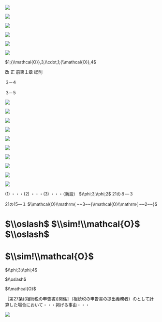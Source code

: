 ![](https://www.nta.go.jp/tmp/d6ed24bf-c915-409b-a8a8-3722580c624e/images/18be27f0451629da0426b08ba3d35677fe3f94d97599b4859e2345f764d63ed0.jpg)

![](https://www.nta.go.jp/tmp/d6ed24bf-c915-409b-a8a8-3722580c624e/images/66f2bfb6f75000179a0846e1c14a9e48089fca1028e74bb8beb6e9834b2612fb.jpg)

![](https://www.nta.go.jp/tmp/d6ed24bf-c915-409b-a8a8-3722580c624e/images/f57adf3e4e2a609ee04094e31c08cdd62e28005ec7f96596184224952fec7c06.jpg)

![](https://www.nta.go.jp/tmp/d6ed24bf-c915-409b-a8a8-3722580c624e/images/d59cb6a581a8d01aac0618b8feddf8737c3aae9b9d02454e8e9b46f2c419e44a.jpg)

![](https://www.nta.go.jp/tmp/d6ed24bf-c915-409b-a8a8-3722580c624e/images/654d56353b1c20c5c01128a73ed724076825cb6c5f6b7c35f28506a9600c9d95.jpg)

![](https://www.nta.go.jp/tmp/d6ed24bf-c915-409b-a8a8-3722580c624e/images/0e49a62b8891560516f912e1decfcb2846a906d5037266038e25577b8e521688.jpg)

$1;{\\mathcal{O}},3,\\cdot,1;{\\mathcal{O}},4$

改 正 前第１章 総則

３─４

３─５

![](https://www.nta.go.jp/tmp/d6ed24bf-c915-409b-a8a8-3722580c624e/images/6d05166583363c74533314077fa28b728c9ed676b5e01f288e5aa85a43dac33d.jpg)

![](https://www.nta.go.jp/tmp/d6ed24bf-c915-409b-a8a8-3722580c624e/images/136561545012a3981d0bf66fddec94b0fd028c022bc4ddf2115463dc82e9786f.jpg)

![](https://www.nta.go.jp/tmp/d6ed24bf-c915-409b-a8a8-3722580c624e/images/a9f7db7a1f85d9f389d10a15638d618132206187b23227cce8e4848ae3f395ca.jpg)

![](https://www.nta.go.jp/tmp/d6ed24bf-c915-409b-a8a8-3722580c624e/images/af8c476fbacd319de48bd1a4d499af7fdfb5d1ec7eba576b3429e6af637a012a.jpg)

![](https://www.nta.go.jp/tmp/d6ed24bf-c915-409b-a8a8-3722580c624e/images/9117531c6009c55444c656703dad8f5a9314384e993d23bdc95317fcef1d47e0.jpg)

![](https://www.nta.go.jp/tmp/d6ed24bf-c915-409b-a8a8-3722580c624e/images/50644eef6fe850349e00519e52d4dd4dc704b69c1b21f156ed1f4da61247ef0a.jpg)

![](https://www.nta.go.jp/tmp/d6ed24bf-c915-409b-a8a8-3722580c624e/images/a3e3bc46918d9c4b636954280a6cd9c9014f1853438c662f59560e097a2d57df.jpg)

![](https://www.nta.go.jp/tmp/d6ed24bf-c915-409b-a8a8-3722580c624e/images/5254f26f8c8280292121e29453b5198c5377bba9414e19dcef81b0ea2e7a470b.jpg)

![](https://www.nta.go.jp/tmp/d6ed24bf-c915-409b-a8a8-3722580c624e/images/f776fe86d93750a86cb9d480b20989482d5570c38373f60ded4a575c79dca194.jpg)

![](https://www.nta.go.jp/tmp/d6ed24bf-c915-409b-a8a8-3722580c624e/images/d4f8454b45d08b1a7cfa4ef268e75383929b14db7d134ec53aba8c87d69d7512.jpg)

(1) ・・・(2) ・・・(3) ・・・（新設） $\\phi;3;\\phi;2$ 21の８―３

21の15―１ $\\mathcal{O}\\mathrm{ ~~3~~}\\mathcal{O}\\mathrm{ ~~2~~}$

# $\\oslash$ $\\sim!\\mathcal{O}$ $\\oslash$

# $\\sim!\\mathcal{O}$

$\\phi;3;\\phi;4$

$\\oslash$

$\\mathcal{O}$

［第27条((相続税の申告書))関係］（相続税の申告書の提出義務者）のとして計算した場合において・・・掲げる事由・・・

![](https://www.nta.go.jp/tmp/d6ed24bf-c915-409b-a8a8-3722580c624e/images/e7e6c83b168ea0486c5093724de312585c44ade8d806c69b7d9db548d82ff14e.jpg)